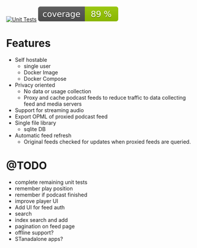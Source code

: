 [![Unit Tests](https://github.com/joshwbrick/podsumer/actions/workflows/php.yml/badge.svg)](https://github.com/joshwbrick/podsumer/actions/workflows/php.yml)
[![Unit Test Coverage](https://raw.githubusercontent.com/joshwbrick/podsumer/image-data/coverage.svg)](https://github.com/joshwbrick/podsumer/actions/workflows/php.yml)

# Features
 - Self hostable
    - single user
    - Docker Image
    - Docker Compose
 - Privacy oriented
    - No data or usage collection
    - Proxy and cache podcast feeds to reduce traffic to data collecting feed and media servers
 - Support for streaming audio
 - Export OPML of proxied podcast feed
 - Single file library
    - sqlite DB
 - Automatic feed refresh
    - Original feeds checked for updates when proxied feeds are queried.

# @TODO

 - complete remaining unit tests
 - remember play position
 - remember if podcast finished
 - improve player UI
 - Add UI for feed auth
 - search
 - index search and add
 - pagination on feed page
 - offline support?
 - STanadalone apps?
